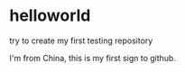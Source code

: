 # helloworld
try to create my first testing repository

I'm from China, this is my first sign to github.
